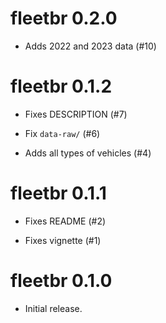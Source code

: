 # fleetbr 0.2.0

* Adds 2022 and 2023 data (#10)

# fleetbr 0.1.2

* Fixes DESCRIPTION (#7)

* Fix `data-raw/` (#6)

* Adds all types of vehicles (#4)

# fleetbr 0.1.1

* Fixes README (#2)

* Fixes vignette (#1)

# fleetbr 0.1.0

* Initial release.
